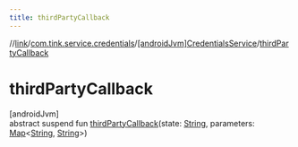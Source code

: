 ```yaml
---
title: thirdPartyCallback
---
```

//[link](../../../index.html)/[com.tink.service.credentials](../index.html)/[[androidJvm]CredentialsService](index.html)/[thirdPartyCallback](third-party-callback.html)



# thirdPartyCallback



[androidJvm]\
abstract suspend fun [thirdPartyCallback](third-party-callback.html)(state: [String](https://kotlinlang.org/api/latest/jvm/stdlib/kotlin/-string/index.html), parameters: [Map](https://kotlinlang.org/api/latest/jvm/stdlib/kotlin.collections/-map/index.html)&lt;[String](https://kotlinlang.org/api/latest/jvm/stdlib/kotlin/-string/index.html), [String](https://kotlinlang.org/api/latest/jvm/stdlib/kotlin/-string/index.html)&gt;)




